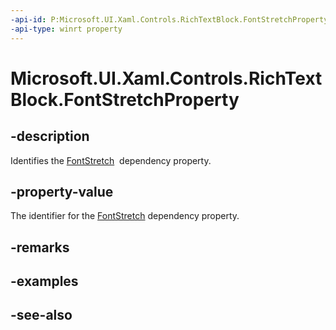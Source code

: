 ```yaml
---
-api-id: P:Microsoft.UI.Xaml.Controls.RichTextBlock.FontStretchProperty
-api-type: winrt property
---
```


<!-- Property syntax
public Windows.UI.Xaml.DependencyProperty FontStretchProperty { get; }
-->

# Microsoft.UI.Xaml.Controls.RichTextBlock.FontStretchProperty

## -description
Identifies the [FontStretch](richtextblock_fontstretch.md)  dependency property.

## -property-value
The identifier for the [FontStretch](richtextblock_fontstretch.md) dependency property.

## -remarks

## -examples

## -see-also
